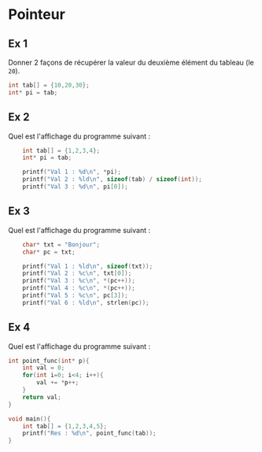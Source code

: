 # Pointeur

## Ex 1

Donner 2 façons de récupérer la valeur du deuxième élément du tableau (le `20`).

```C
int tab[] = {10,20,30};
int* pi = tab;
```



## Ex 2
Quel est l'affichage du programme suivant :

```C
    int tab[] = {1,2,3,4};
    int* pi = tab;

    printf("Val 1 : %d\n", *pi);
    printf("Val 2 : %ld\n", sizeof(tab) / sizeof(int));
    printf("Val 3 : %d\n", pi[0]);
```

## Ex 3
Quel est l'affichage du programme suivant :

```C
    char* txt = "Bonjour";
    char* pc = txt;

    printf("Val 1 : %ld\n", sizeof(txt));
    printf("Val 2 : %c\n", txt[0]);
    printf("Val 3 : %c\n", *(pc++));
    printf("Val 4 : %c\n", *(pc++));
    printf("Val 5 : %c\n", pc[3]);
    printf("Val 6 : %ld\n", strlen(pc));
```

## Ex 4
Quel est l'affichage du programme suivant :

```C
int point_func(int* p){
    int val = 0;
    for(int i=0; i<4; i++){
        val += *p++;
    }
    return val;
}

void main(){
    int tab[] = {1,2,3,4,5};
    printf("Res : %d\n", point_func(tab));
}
```